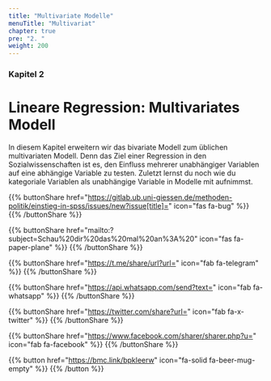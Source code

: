 ```yaml
---
title: "Multivariate Modelle"
menuTitle: "Multivariat"
chapter: true
pre: "2. "
weight: 200
---
```


### Kapitel 2 

# Lineare Regression: Multivariates Modell

In diesem Kapitel erweitern wir das bivariate Modell zum üblichen multivariaten Modell. Denn das Ziel einer Regression in den Sozialwissenschaften ist es, den Einfluss mehrerer unabhängiger Variablen auf eine abhängige Variable zu testen. Zuletzt lernst du noch wie du kategoriale Variablen als unabhängige Variable in Modelle mit aufnimmst.

{{% buttonShare href="https://gitlab.ub.uni-giessen.de/methoden-politik/einstieg-in-spss/issues/new?issue[title]=" icon="fas fa-bug" %}} {{% /buttonShare %}} 

{{% buttonShare href="mailto:?subject=Schau%20dir%20das%20mal%20an%3A%20" icon="fas fa-paper-plane" %}} {{% /buttonShare %}}

{{% buttonShare href="https://t.me/share/url?url=" icon="fab fa-telegram" %}} {{% /buttonShare %}}

{{% buttonShare href="https://api.whatsapp.com/send?text=" icon="fab fa-whatsapp" %}} {{% /buttonShare %}}

{{% buttonShare href="https://twitter.com/share?url=" icon="fab fa-x-twitter" %}} {{% /buttonShare %}}

{{% buttonShare href="https://www.facebook.com/sharer/sharer.php?u=" icon="fab fa-facebook" %}} {{% /buttonShare %}}

{{% button href="https://bmc.link/bpkleerw" icon="fa-solid fa-beer-mug-empty" %}} {{% /button %}}
